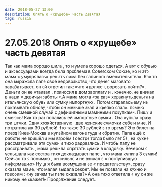 ```yaml
---
date: 2018-05-27 13:00
description: Опять о «хрущебе» часть девятая
tags: russia
---
```

# 27.05.2018 Опять о «хрущебе» часть девятая

Так как мама хорошо шила , то и умела хорошо одеться. А вот с обувью и аксессуарами всегда была проблема в Советском Союзе, но и это мама « умудрялась» решать сама без папиного вмешательства». Как то она выражала папе своё недовольство, что денег маловато зарабатывает, он ей ответил так: «что я должен, воровать пойти?». Деньги он не утаивал , приносил в дом зарплату и , конечно, не вникал в наши « девичьи заботы «.А мама могла  «за раз»  херакнуть деньги на итальянскую обувь или сумку импортную . Потом старалась ему не показывать обнову, чтобы он меньше знал и крепко спал».  помню очень смешной случай  с дефицитными мамиными покупками.  Пишу и смеюсь! Как то раз попались ей импортные сумки . Она купила сразу три штуки. Одну хозяйственную ,  две женские сумочки себе и мне. И потратила аж 30 рублей! Что такое 30 рублей в то время? Это билет на поезд Киев-Москва в купейном вагоне туда и обратно. Папа ещё с работы не пришёл и мы втроём ( сестре тогда было лет 5) , на кухне рассматривали эти сумки и тихо радовались. И чтобы папу не расстраивать , мама решила спрятать сумки в кладовку. Вечером я услышала как сестра тихо докладывает папе , что мама купила 3 сумки!  Сейчас то я понимаю , он сильно и не вникал в « поступившую информацию» Ну ,а я была возмущена ее « предательству», сразу сказала маме, что малая выдала секрет. Мы ее позвали на кухню и говорим : «ну зачем ты папе сказала?» А она тихо ответила « ну он же никому не скажет!»                   Продолжение следует..


